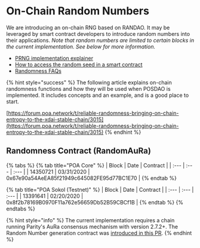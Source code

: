 # On-Chain Random Numbers

We are introducing an on-chain RNG based on RANDAO. It may be leveraged by smart contract developers to introduce random numbers into their applications.  _Note that random numbers are limited to certain blocks in the current implementation. See below for more information._

* [PRNG implementation explainer](prng-explainer.md)
* [How to access the random seed in a smart contract](accessing-a-random-seed-with-a-smart-contract.md)
* [Randomness FAQs](randomness-faqs.md)

{% hint style="success" %}
The following article explains on-chain randomness functions and how they will be used when POSDAO is implemented. It includes concepts and an example, and is a good place to start.

[https://forum.poa.network/t/reliable-randomness-bringing-on-chain-entropy-to-the-xdai-stable-chain/3015](https://forum.poa.network/t/reliable-randomness-bringing-on-chain-entropy-to-the-xdai-stable-chain/3015)
{% endhint %}

## Randomness Contract \(RandomAuRa\) 

{% tabs %}
{% tab title="POA Core" %}
| Block | Date | Contract |
| :--- | :--- | :--- |
| 14350721 | 03/31/2020 | 0x67e90a54AeEA85f21949c645082FE95d77BC1E70 |
{% endtab %}

{% tab title="POA Sokol \(Testnet\)" %}
| Block | Date | Contract |
| :--- | :--- | :--- |
| 13391641 | 02/20/2020 | 0x8f2b78169B0970F11a762e56659Db52B59CBCf1B |
{% endtab %}
{% endtabs %}

{% hint style="info" %}
The current implementation requires a chain running Parity's AuRa consensus mechanism with version 2.7.2+. The Random Number generation contract was [introduced in this PR](https://github.com/paritytech/parity-ethereum/pull/10946).
{% endhint %}

